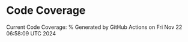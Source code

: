 # Code Coverage
Current Code Coverage: %
Generated by GitHub Actions on Fri Nov 22 06:58:09 UTC 2024
